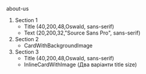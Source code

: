 about-us

1. Section 1
    - Title (40,200,48,Oswald, sans-serif)
    - Text (20,200,32,"Source Sans Pro", sans-serif)
2. Section 2
    - CardWithBackgroundImage
3. Section 3
    - Title (40,200,48,Oswald, sans-serif)
    - InlineCardWithImage (Два варіанти title size)